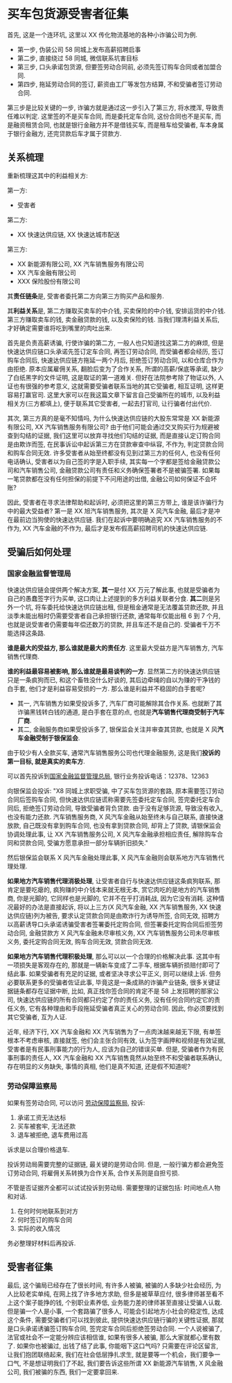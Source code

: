 # 买车包货源受害者征集

首先, 这是一个连环坑, 这里以 XX 传化物流基地的各种小诈骗公司为例.

- 第一步, 伪装公司 58 同城上发布高薪招聘启事
- 第二步, 直接绕过 58 同城, 微信联系坑害目标
- 第三步, 口头承诺包货源, 但要签劳动合同前, 必须先签订购车合同或者加盟合同.
- 第四步, 拖延劳动合同的签订, 薪资由工厂等发包方结算, 不和受骗者签订劳动合同.

第三步是比较关键的一步, 诈骗方就是通过这一步引入了第三方, 将水搅浑, 导致责任难以判定.
这里签的不是买车合同, 而是委托定车合同, 这份合同也不是买车, 而是融资租赁合同, 也就是银行金融方并不是借钱买车, 而是租车给受骗者, 车本身属于银行金融方, 还完贷款后车才属于贷款方.

## 关系梳理

重新梳理这其中的利益相关方:

第一方:

- 受害者

第二方:

- XX 快速达供应链, XX 快速达城市配送

第三方:

- XX 新能源有限公司, XX 汽车销售服务有限公司
- XX 汽车金融有限公司
- XXX 保险股份有限公司

其**责任链条**是, 受害者委托第二方向第三方购买产品和服务.

其**利益关系**是, 第二方赚取买卖车的中介钱, 买卖保险的中介钱, 安排运货的中介钱. 第三方赚取卖车的钱, 卖金融贷款的钱, 以及卖保险的钱. 当我们理清利益关系后, 才好确定需要谁将吃到嘴里的肉吐出来.

首先是负责高薪诱骗, 行使诈骗的第二方, 一般人也只知道找这第二方的麻烦, 但是快速达供应链口头承诺先签订定车合同, 再签订劳动合同, 而受骗者都会经历, 签订购车合同后, 快速达供应链方拖延一两个月后, 拒绝签订劳动合同, 以和仓库合作为由拒绝. 原本应属雇佣关系, 翻脸后变为了合作关系, 所谓的高薪/保底等承诺, 缺少了白纸黑字的文件证明, 这是取证的第一道难关. 但好在法院参考除了物证以外, 人证也有很强的参考意义, 这就需要受骗者联系当地的其它受骗者, 相互证明, 这样更容易打赢官司. 这里大家可以在我这篇文章下留言自己受骗所在的城市, 以及利益相关方(三方都填上), 便于联系其它受害者, 一起去打官司, 让行骗者付出代价.

其次, 第三方真的是毫不知情吗, 为什么快速达供应链的大股东常常是 XX 新能源有限公司, XX 汽车销售服务有限公司? 由于他们可能会通过交叉购买行为规避被查到勾结的证据, 我们这里可以放弃寻找他们勾结的证据, 而是直接认定订购合同是由欺诈而签, 在民事诉讼中起诉第三方在贷款审查中纵容, 不作为, 判定贷款合同和购车合同无效. 许多受害者从始至终都没有见到过第三方的任何人, 也没有任何电话确认, 受害者以为自己签的字是入职手续, 其实每一个字都是签给金融贷款公司和汽车销售公司, 金融贷款公司有责任和义务确保签署者不是被骗签署. 如果每一笔贷款都在没有任何担保的前提下不问用途的出借, 金融公司如何保证不会坏账?

因此, 受害者在寻求法律帮助和起诉时, 必须把这里的第三方带上, 谁是该诈骗行为中的最大受益者? 第一是 XX 旭汽车销售服务, 其次是 X 风汽车金融, 最后才是冲在最前边当狗使的快速达供应链. 我们在起诉中要明确追究 XX 汽车销售服务的不作为, XX 汽车金融的不作为, 最后才是发布假高薪招聘司机的快速达供应链.

## 受骗后如何处理

### 国家金融监督管理局

快速达供应链会提供两个解决方案, **其一**是付 XX 万元了解此事, 也就是受骗者为自己的愚蠢签字行为买单, 这口肉让上述提到的多方利益关联者分食. **其二**则是另外一个坑, 将车委托给快速达供应链出租, 但是租金通常是无法覆盖贷款还款, 并且淡季未能出租时仍需要受害者自己承担银行还款, 通常每年仅能出租 6 到 7 个月, 也就是说受害者仍需要每年偿还数万的贷款, 并且车还不是自己的. 受骗者千万不能选择这条路.

**谁是最大的受益方, 那么谁就是最大的责任方**. 这里最大受益方是汽车销售方, 汽车销售代理商.

**谁的利益最容易被影响, 那么谁就是最易谈判的一方**. 显然第二方的快速达供应链只是一条疯狗而已, 和这个畜牲没什么好谈的, 其后边牵绳的自以为赚的干净钱的白手套, 他们才是利益容易受损的一方. 那么谁是利益并不稳固的白手套呢?

- 其一, 汽车销售方如果受投诉多了, 汽车厂商可能解除其合作关系. 也就断了其诈骗黑钱转白钱的通道, 是白手套在意的点, 也就是**汽车销售代理商受制于汽车厂商**.
- 其二, 金融服务商如果受投诉多了, 银保监会关注并审查其贷款, 也就是 X 风**汽车金融受制于银保监会**.

由于较少有人全款买车, 通常汽车销售服务公司也代理金融服务, 这是我们**投诉的第一目标, 就是真实的卖车方**.

可以首先投诉到[国家金融监督管理总局](https://www.cbirc.gov.cn/cn/view/pages/ItemList.html?itemPId=900&itemId=913&itemUrl=jigougaikuang/lianxifangshi.html&itemName=%E8%81%94%E7%B3%BB%E6%96%B9%E5%BC%8F), 银行业务投诉电话：12378、12363

向银保监会投诉: "X8 同城上求职受骗, 中了买车包货源的套路, 原本需要签订劳动合同后签购车合同, 但快速达供应链谎称需要先签委托定车合同, 签完委托定车合同后, 拒绝签订劳动合同, 导致受骗者背负贷款. 由于没有足够货源, 导致没有收入, 也没有能力还款. 汽车销售服务商, X 风汽车金融从始至终未与自己联系, 直接快速放款, 自己既没有拿到购车合同, 也没有拿到贷款合同, 却背上了贷款, 请银保监会协调处理此事, 让 XX 汽车销售服务公司, X 风汽车金融承担相应责任, 解除购车合同和贷款合同, 受骗方愿意承担一部分车辆折旧损失."

然后银保监会联系 X 风汽车金融处理此事, X 风汽车金融则会联系地方汽车销售代理处理.

**如果地方汽车销售代理消极处理**, 让受害者自行与快速达供应链这条疯狗联系, 那肯定是要吃瘪的, 疯狗赚的中介钱本来就无根无本, 赏它肉吃的是地方的汽车销售商, 你是光脚的, 它同样也是光脚的, 它并不在乎打消耗战, 因为它没有消耗. 这种情况最好的办法是直接起诉, 将以上三方(X 风汽车金融, XX 汽车销售服务, XX 快速达供应链)列为被告, 要求认定贷款合同是由欺诈行为诱导所签, 合同无效, 招聘方以高薪诱导口头承诺诱骗受害者签署委托定购合同, 但签署委托定购合同后拒签劳动合同, 金融贷款方 X 风汽车金融未尽审核义务, XX 汽车销售服务公司未尽审核义务, 委托定购合同无效, 购车合同无效, 贷款合同无效.

**如果地方汽车销售代理积极处理**, 那么可以以一个合理的价格解决此事. 这其中有一项损失是客观存在的, 那就是一辆新车变成了二手车, 根据车辆折损赔付即可了结此事. 如果受骗者有充足的证据, 或者坚决寻求公平正义, 则可以继续上诉. 但务必要联系更多的受骗者佐证此事, 毕竟这是一条成熟的诈骗产业链条, 很多关键证据链条都存在证据中断, 比如, 真正找你签合同的肯定不是 58 上发招聘的那家公司, 快速达供应链的所有合同都只约定了你的责任义务, 没有任何合同约定它的责任义务, 它有各种理由和手段拖延受骗者真正关心的劳动合同. 因此, 你必须要找到其它受骗者, 互为人证.

近年, 经济下行, XX 汽车金融和 XX 汽车销售为了一点肉沫越来越无下限, 有单签根本不考虑审核, 直接就签, 他们会主张合同有效, 认为签字画押和视频是有效证据, 受害者是有民事刑事能力的行为人, 应该为自己的错误买单. 但是, 受骗者作为有民事刑事的责任人, XX 汽车金融和 XX 汽车销售竟然从始至终不和受骗者联系确认, 存在明显的义务缺失, 事情的真相, 他们是真不知道, 还是假不知道呢?

### 劳动保障监察局

如果有签劳动合同, 可以访问 [劳动保障监察局](http://www.mohrss.gov.cn/ldjcj/), 投诉:

1. 承诺工资无法达标
2. 买车被套牢, 无法还款
3. 退车被拒绝, 退车费用过高

诉求是以合理价格退车.

投诉劳动局需要完整的证据链, 最关键的是劳动合同. 但是, 一般行骗方都会避免签订劳动合同, 将雇佣关系转换为合作关系, 合作关系则是自担亏损.

不管是否证据齐全都可以试试投诉到劳动局. 需要整理的证据包括: 时间地点人物和对话.

1. 在何时何地联系到对方
2. 何时签订的购车合同
3. 实际的收入情况

务必整理好材料后再投诉.

## 受害者征集

最后, 这个骗局已经存在了很长时间, 有许多人被骗, 被骗的人多缺少社会经历, 为人比较老实单纯, 在网上找了许多地方求助, 但多是被草草应付, 很多律师甚至看不上这个案子能挣的钱, 个别职业素养低, 业务能力差的律师甚至直接让受骗人认栽. 但是骗一个人是小事, 一个套路骗了很多人, 可能会引起地方小社会的稳定性, 达成这个条件, 需要受骗者们可以找到彼此, 提供快速达供应链行骗的关键性证据, 那就是口头承诺诱骗签订购车合同, 签完定车合同后拒绝签劳动合同. 一个人说被骗了, 法官或社会不一定能分辨应该相信谁, 如果有很多人被骗, 那么大家就都心里有数了. 如果你也被骗过, 出钱了结了此事, 你能咽下这口气吗? 只需要在评论区留言, 让我们抱团联络起来, 我们在社会低层挣扎求生, 就是要等一个机会，我们要争一口气, 不是想证明我们了不起, 我们要告诉这些所谓 XX 新能源汽车销售, X 风金融公司, 我们被骗的东西, 我们一定要拿回来.
